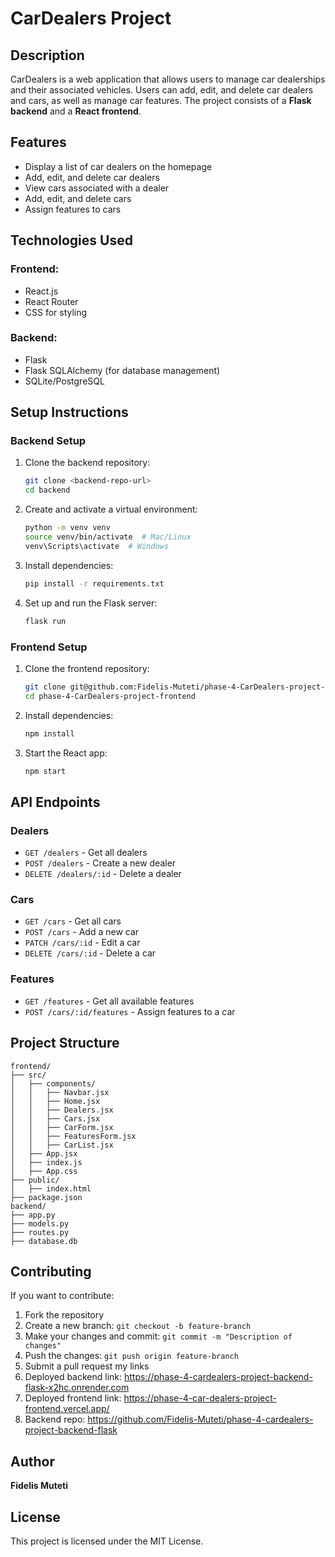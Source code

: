 # CarDealers Project

## Description
CarDealers is a web application that allows users to manage car dealerships and their associated vehicles. Users can add, edit, and delete car dealers and cars, as well as manage car features. The project consists of a **Flask backend** and a **React frontend**.

## Features
- Display a list of car dealers on the homepage
- Add, edit, and delete car dealers
- View cars associated with a dealer
- Add, edit, and delete cars
- Assign features to cars


## Technologies Used
### **Frontend:**
- React.js
- React Router
- CSS for styling

### **Backend:**
- Flask
- Flask SQLAlchemy (for database management)
- SQLite/PostgreSQL

## Setup Instructions
### **Backend Setup**
1. Clone the backend repository:
   ```sh
   git clone <backend-repo-url>
   cd backend
   ```
2. Create and activate a virtual environment:
   ```sh
   python -m venv venv
   source venv/bin/activate  # Mac/Linux
   venv\Scripts\activate  # Windows
   ```
3. Install dependencies:
   ```sh
   pip install -r requirements.txt
   ```
4. Set up and run the Flask server:
   ```sh
   flask run
   ```

### **Frontend Setup**
1. Clone the frontend repository:
   ```sh
   git clone git@github.com:Fidelis-Muteti/phase-4-CarDealers-project-frontend.git
   cd phase-4-CarDealers-project-frontend
   ```
2. Install dependencies:
   ```sh
   npm install
   ```
3. Start the React app:
   ```sh
   npm start
   ```

## API Endpoints
### **Dealers**
- `GET /dealers` - Get all dealers
- `POST /dealers` - Create a new dealer
- `DELETE /dealers/:id` - Delete a dealer

### **Cars**
- `GET /cars` - Get all cars
- `POST /cars` - Add a new car
- `PATCH /cars/:id` - Edit a car
- `DELETE /cars/:id` - Delete a car

### **Features**
- `GET /features` - Get all available features
- `POST /cars/:id/features` - Assign features to a car

## Project Structure
```
frontend/
├── src/
│   ├── components/
│   │   ├── Navbar.jsx
│   │   ├── Home.jsx
│   │   ├── Dealers.jsx
│   │   ├── Cars.jsx
│   │   ├── CarForm.jsx
│   │   ├── FeaturesForm.jsx
│   │   ├── CarList.jsx
│   ├── App.jsx
│   ├── index.js
│   ├── App.css
├── public/
│   ├── index.html
├── package.json
backend/
├── app.py
├── models.py
├── routes.py
├── database.db
```

## Contributing
If you want to contribute:
1. Fork the repository
2. Create a new branch: `git checkout -b feature-branch`
3. Make your changes and commit: `git commit -m "Description of changes"`
4. Push the changes: `git push origin feature-branch`
5. Submit a pull request
my links
1. Deployed backend link: https://phase-4-cardealers-project-backend-flask-x2hc.onrender.com
2. Deployed frontend link: https://phase-4-car-dealers-project-frontend.vercel.app/
3. Backend repo: https://github.com/Fidelis-Muteti/phase-4-cardealers-project-backend-flask

## Author
**Fidelis Muteti**

## License
This project is licensed under the MIT License.

